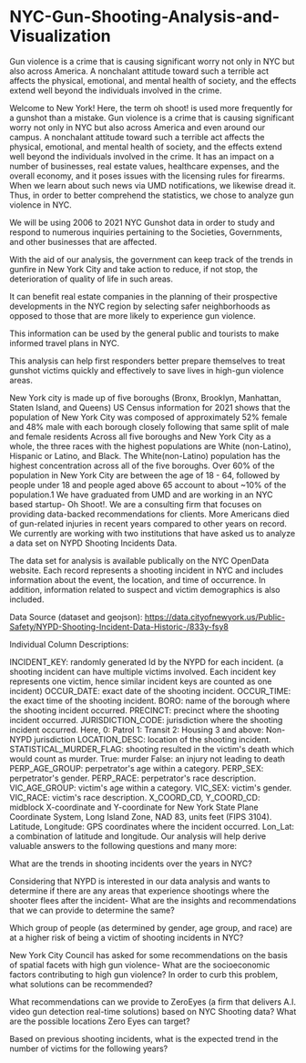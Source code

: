 # NYC-Gun-Shooting-Analysis-and-Visualization
Gun violence is a crime that is causing significant worry not only in NYC but also across America. A nonchalant attitude toward such a terrible act affects the physical, emotional, and mental health of society, and the effects extend well beyond the individuals involved in the crime. 


Welcome to New York! Here, the term oh shoot! is used more frequently for a gunshot than a mistake. Gun violence is a crime that is causing significant worry not only in NYC but also across America and even around our campus. A nonchalant attitude toward such a terrible act affects the physical, emotional, and mental health of society, and the effects extend well beyond the individuals involved in the crime. It has an impact on a number of businesses, real estate values, healthcare expenses, and the overall economy, and it poses issues with the licensing rules for firearms. When we learn about such news via UMD notifications, we likewise dread it. Thus, in order to better comprehend the statistics, we chose to analyze gun violence in NYC.

We will be using 2006 to 2021 NYC Gunshot data in order to study and respond to numerous inquiries pertaining to the Societies, Governments, and other businesses that are affected.

With the aid of our analysis, the government can keep track of the trends in gunfire in New York City and take action to reduce, if not stop, the deterioration of quality of life in such areas.

It can benefit real estate companies in the planning of their prospective developments in the NYC region by selecting safer neighborhoods as opposed to those that are more likely to experience gun violence.

This information can be used by the general public and tourists to make informed travel plans in NYC.

This analysis can help first responders better prepare themselves to treat gunshot victims quickly and effectively to save lives in high-gun violence areas.

New York city is made up of five boroughs (Bronx, Brooklyn, Manhattan, Staten Island, and Queens)
US Census information for 2021 shows that the population of New York City was composed of approximately 52% female and 48% male with each borough closely following that same split of male and female residents
Across all five boroughs and New York City as a whole, the three races with the highest populations are White (non-Latino), Hispanic or Latino, and Black. The White(non-Latino) population has the highest concentration across all of the five boroughs.
Over 60% of the population in New York City are between the age of 18 - 64, followed by people under 18 and people aged above 65 account to about ~10% of the population.1
We have graduated from UMD and are working in an NYC based startup- Oh Shoot!. We are a consulting firm that focuses on providing data-backed recommendations for clients. More Americans died of gun-related injuries in recent years compared to other years on record. We currently are working with two institutions that have asked us to analyze a data set on NYPD Shooting Incidents Data.

The data set for analysis is available publically on the NYC OpenData website. Each record represents a shooting incident in NYC and includes information about the event, the location, and time of occurrence. In addition, information related to suspect and victim demographics is also included.

Data Source (dataset and geojson): https://data.cityofnewyork.us/Public-Safety/NYPD-Shooting-Incident-Data-Historic-/833y-fsy8



Individual Column Descriptions:

INCIDENT_KEY: randomly generated Id by the NYPD for each incident. (a shooting incident can have multiple victims involved. Each incident key represents one victim, hence similar incident keys are counted as one incident)
OCCUR_DATE: exact date of the shooting incident.
OCCUR_TIME: the exact time of the shooting incident.
BORO: name of the borough where the shooting incident occurred.
PRECINCT: precinct where the shooting incident occurred.
JURISDICTION_CODE: jurisdiction where the shooting incident occurred. Here,
0: Patrol
1: Transit
2: Housing
3 and above: Non-NYPD jurisdiction
LOCATION_DESC: location of the shooting incident.
STATISTICAL_MURDER_FLAG: shooting resulted in the victim's death which would count as murder.
True: murder
False: an injury not leading to death
PERP_AGE_GROUP: perpetrator's age within a category.
PERP_SEX: perpetrator's gender.
PERP_RACE: perpetrator's race description.
VIC_AGE_GROUP: victim's age within a category.
VIC_SEX: victim's gender.
VIC_RACE: victim's race description.
X_COORD_CD, Y_COORD_CD: midblock X-coordinate and Y-coordinate for New York State Plane Coordinate System, Long Island Zone, NAD 83, units feet (FIPS 3104).
Latitude, Longitude: GPS coordinates where the incident occurred.
Lon_Lat: a combination of latitude and longitude.
Our analysis will help derive valuable answers to the following questions and many more:

What are the trends in shooting incidents over the years in NYC?

Considering that NYPD is interested in our data analysis and wants to determine if there are any areas that experience shootings where the shooter flees after the incident- What are the insights and recommendations that we can provide to determine the same?

Which group of people (as determined by gender, age group, and race) are at a higher risk of being a victim of shooting incidents in NYC?

New York City Council has asked for some recommendations on the basis of spatial facets with high gun violence- What are the socioeconomic factors contributing to high gun violence? In order to curb this problem, what solutions can be recommended?

What recommendations can we provide to ZeroEyes (a firm that delivers A.I. video gun detection real-time solutions) based on NYC Shooting data? What are the possible locations Zero Eyes can target?

Based on previous shooting incidents, what is the expected trend in the number of victims for the following years?
